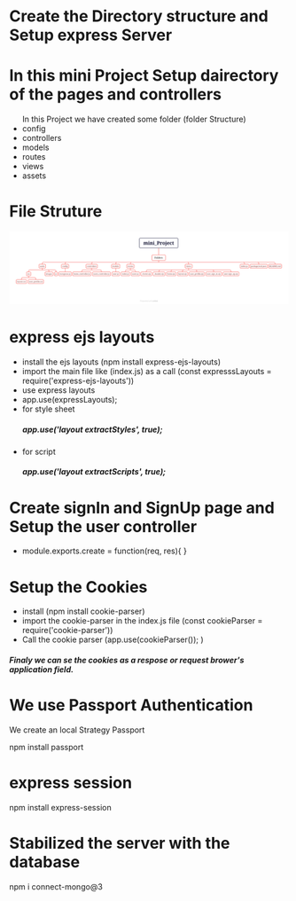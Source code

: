 # Create the Directory structure and Setup express Server

# In this mini Project Setup dairectory of the pages and controllers

<ul>
In this Project we have created some folder (folder Structure)
<li>config</li>
<li>controllers</li>
<li>models</li>
<li>routes</li>
<li>views</li>
<li>assets</li>
</ul>

# File Struture 
<img src="assets/images/mini_Project.png">

# express ejs layouts

<ul>
<li>install the ejs layouts (npm install express-ejs-layouts)</li>
<li>import the main file like (index.js) as a call (const expresssLayouts = require('express-ejs-layouts'))</li>
<li>use express layouts</li>
<li>app.use(expressLayouts);</li>
<li>for style sheet <h5>app.use('layout extractStyles', true);</h5></li>
<li>for script <h5>app.use('layout extractScripts', true);</h5></li>
</ul>

# Create signIn and SignUp page and Setup the user controller 
<ul><li>module.exports.create = function(req, res){
}</li></ul>




# Setup the Cookies

<ul>
<li>install (npm install cookie-parser)</li>
<li>import the cookie-parser in the index.js file (const cookieParser = require('cookie-parser'))</li>
<li>Call the cookie parser (app.use(cookieParser()); )</li>
</ul>
<h5>Finaly we can se the cookies as a respose or request brower's application field.</h5>


# We use Passport Authentication 
<p>We create an local Strategy Passport</p>
<p>npm install passport</p>

# express session
<p>npm install express-session</p>

# Stabilized the server with the database
<p>npm i connect-mongo@3</p>

